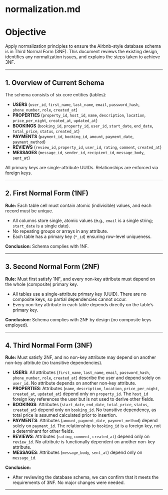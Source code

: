 # normalization.md

# Objective

Apply normalization principles to ensure the Airbnb-style database schema is in Third Normal Form (3NF). This document reviews the existing design, identifies any normalization issues, and explains the steps taken to achieve 3NF.

---

## 1. Overview of Current Schema

The schema consists of six core entities (tables):

* **USERS** (`user_id`, `first_name`, `last_name`, `email`, `password_hash`, `phone_number`, `role`, `created_at`)
* **PROPERTIES** (`property_id`, `host_id`, `name`, `description`, `location`, `price_per_night`, `created_at`, `updated_at`)
* **BOOKINGS** (`booking_id`, `property_id`, `user_id`, `start_date`, `end_date`, `total_price`, `status`, `created_at`)
* **PAYMENTS** (`payment_id`, `booking_id`, `amount`, `payment_date`, `payment_method`)
* **REVIEWS** (`review_id`, `property_id`, `user_id`, `rating`, `comment`, `created_at`)
* **MESSAGES** (`message_id`, `sender_id`, `recipient_id`, `message_body`, `sent_at`)

All primary keys are single-attribute UUIDs. Relationships are enforced via foreign keys.

---

## 2. First Normal Form (1NF)

**Rule:** Each table cell must contain atomic (indivisible) values, and each record must be unique.

* All columns store single, atomic values (e.g., `email` is a single string; `start_date` is a single date).
* No repeating groups or arrays in any attribute.
* Each table has a primary key (`*_id`) ensuring row-level uniqueness.

**Conclusion:** Schema complies with 1NF.

---

## 3. Second Normal Form (2NF)

**Rule:** Must first satisfy 1NF, and every non-key attribute must depend on the whole (composite) primary key.

* All tables use a single-attribute primary key (UUID). There are no composite keys, so partial dependencies cannot occur.
* Every non-key attribute in each table depends directly on the table’s primary key.

**Conclusion:** Schema complies with 2NF by design (no composite keys employed).

---

## 4. Third Normal Form (3NF)

**Rule:** Must satisfy 2NF, and no non-key attribute may depend on another non-key attribute (no transitive dependencies).

* **USERS**: All attributes (`first_name`, `last_name`, `email`, `password_hash`, `phone_number`, `role`, `created_at`) describe the user and depend solely on `user_id`. No attribute depends on another non-key attribute.
* **PROPERTIES**: Attributes (`name`, `description`, `location`, `price_per_night`, `created_at`, `updated_at`) depend only on `property_id`. The `host_id` foreign key references the user but is not used to derive other fields.
* **BOOKINGS**: Attributes (`start_date`, `end_date`, `total_price`, `status`, `created_at`) depend only on `booking_id`. No transitive dependency, as total price is assumed calculated prior to insertion.
* **PAYMENTS**: Attributes (`amount`, `payment_date`, `payment_method`) depend solely on `payment_id`. The relationship to `booking_id` is a foreign key, not a determinant for other fields.
* **REVIEWS**: Attributes (`rating`, `comment`, `created_at`) depend only on `review_id`. No attribute is functionally dependent on another non-key attribute.
* **MESSAGES**: Attributes (`message_body`, `sent_at`) depend only on `message_id`.

**Conclusion:** 
* After reviewing the database schema, we can confirm that it meets the requirements of 3NF. No major changes were needed.

---
